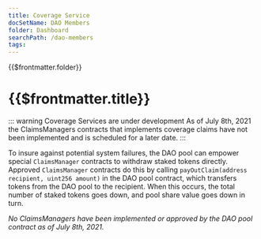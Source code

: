 ```yaml
---
title: Coverage Service
docSetName: DAO Members
folder: Dashboard
searchPath: /dao-members
tags:
---
```


<TitleSpan>{{$frontmatter.folder}}</TitleSpan>

# {{$frontmatter.title}}

<!--TocHeader />
<TOC class="table-of-contents" :include-level="[2,3]" /-->

<!--

This doc is a placeholder for now. Do not add it to production docs.


-->

::: warning Coverage Services are under development As of July 8th, 2021 the
ClaimsManagers contracts that implements coverage claims have not been
implemented and is scheduled for a later date. :::

To insure against potential system failures, the DAO pool can empower special
`ClaimsManager` contracts to withdraw staked tokens directly. Approved
`ClaimsManager` contracts do this by calling
`payOutClaim(address recipient, uint256 amount)` in the DAO pool contract, which
transfers tokens from the DAO pool to the recipient. When this occurs, the total
number of staked tokens goes down, and pool share value goes down in turn.

_No ClaimsManagers have been implemented or approved by the DAO pool contract as
of July 8th, 2021._
